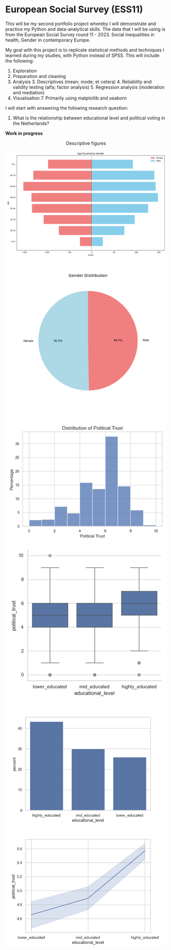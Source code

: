 # European Social Survey (ESS11)
This will be my second portfolio project whereby I will demonstrate and practice my Python and data-analytical skills.
The data that I will be using is from the European Social Survey round 11 - 2023. Social inequalities in health, Gender in contemporary Europe.

My goal with this project is to replicate statistical methods and techniques I learned during my studies, with Python instead of SPSS.
This will include the following:
1. Exploration 
2. Preparation and cleaning
2. Analysis
   3. Descriptives (mean; mode; et cetera)
   4. Reliability and validity testing (alfa; factor analysis)
   5. Regression analysis (moderation and mediation)
6. Visualisation
   7. Primarily using matplotlib and seaborn

I will start with answering the following research question:
1. What is the relationship between educational level and political voting in the Netherlands?

**Work in progress**



<p align="center">
  Descriptive figures
</p>

<p align="center">
  <img src="reports\figures\age_pyramid_grouped.png?raw=True" alt="Age" />
  <img src="reports\figures\gender.png?raw=True" alt="Gender" />
   <img src="reports\figures\political_trust.png?raw=True" alt="Political Trust" />
   <img src="reports\figures\education_political_trust.png?raw=True" alt="Political Trust Education" />
  <img src="reports\figures\educational_level.png?raw=True" alt="Education" />
  <img src="reports\figures\political_trust_line.png?raw=True" alt="Political Trust Line" />
</p>
